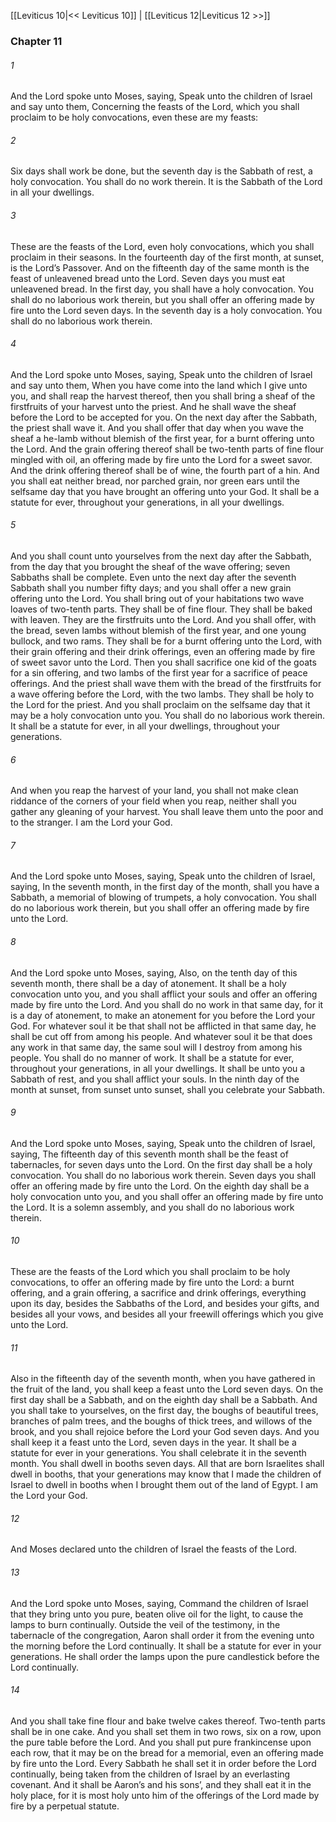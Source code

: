 [[Leviticus 10|<< Leviticus 10]]  |  [[Leviticus 12|Leviticus 12 >>]]

### Chapter 11
###### 1
And the Lord spoke unto Moses, saying, Speak unto the children of Israel and say unto them, Concerning the feasts of the Lord, which you shall proclaim to be holy convocations, even these are my feasts:

###### 2
Six days shall work be done, but the seventh day is the Sabbath of rest, a holy convocation. You shall do no work therein. It is the Sabbath of the Lord in all your dwellings.

###### 3
These are the feasts of the Lord, even holy convocations, which you shall proclaim in their seasons. In the fourteenth day of the first month, at sunset, is the Lord’s Passover. And on the fifteenth day of the same month is the feast of unleavened bread unto the Lord. Seven days you must eat unleavened bread. In the first day, you shall have a holy convocation. You shall do no laborious work therein, but you shall offer an offering made by fire unto the Lord seven days. In the seventh day is a holy convocation. You shall do no laborious work therein.

###### 4
And the Lord spoke unto Moses, saying, Speak unto the children of Israel and say unto them, When you have come into the land which I give unto you, and shall reap the harvest thereof, then you shall bring a sheaf of the firstfruits of your harvest unto the priest. And he shall wave the sheaf before the Lord to be accepted for you. On the next day after the Sabbath, the priest shall wave it. And you shall offer that day when you wave the sheaf a he-lamb without blemish of the first year, for a burnt offering unto the Lord. And the grain offering thereof shall be two-tenth parts of fine flour mingled with oil, an offering made by fire unto the Lord for a sweet savor. And the drink offering thereof shall be of wine, the fourth part of a hin. And you shall eat neither bread, nor parched grain, nor green ears until the selfsame day that you have brought an offering unto your God. It shall be a statute for ever, throughout your generations, in all your dwellings.

###### 5
And you shall count unto yourselves from the next day after the Sabbath, from the day that you brought the sheaf of the wave offering; seven Sabbaths shall be complete. Even unto the next day after the seventh Sabbath shall you number fifty days; and you shall offer a new grain offering unto the Lord. You shall bring out of your habitations two wave loaves of two-tenth parts. They shall be of fine flour. They shall be baked with leaven. They are the firstfruits unto the Lord. And you shall offer, with the bread, seven lambs without blemish of the first year, and one young bullock, and two rams. They shall be for a burnt offering unto the Lord, with their grain offering and their drink offerings, even an offering made by fire of sweet savor unto the Lord. Then you shall sacrifice one kid of the goats for a sin offering, and two lambs of the first year for a sacrifice of peace offerings. And the priest shall wave them with the bread of the firstfruits for a wave offering before the Lord, with the two lambs. They shall be holy to the Lord for the priest. And you shall proclaim on the selfsame day that it may be a holy convocation unto you. You shall do no laborious work therein. It shall be a statute for ever, in all your dwellings, throughout your generations.

###### 6
And when you reap the harvest of your land, you shall not make clean riddance of the corners of your field when you reap, neither shall you gather any gleaning of your harvest. You shall leave them unto the poor and to the stranger. I am the Lord your God.

###### 7
And the Lord spoke unto Moses, saying, Speak unto the children of Israel, saying, In the seventh month, in the first day of the month, shall you have a Sabbath, a memorial of blowing of trumpets, a holy convocation. You shall do no laborious work therein, but you shall offer an offering made by fire unto the Lord.

###### 8
And the Lord spoke unto Moses, saying, Also, on the tenth day of this seventh month, there shall be a day of atonement. It shall be a holy convocation unto you, and you shall afflict your souls and offer an offering made by fire unto the Lord. And you shall do no work in that same day, for it is a day of atonement, to make an atonement for you before the Lord your God. For whatever soul it be that shall not be afflicted in that same day, he shall be cut off from among his people. And whatever soul it be that does any work in that same day, the same soul will I destroy from among his people. You shall do no manner of work. It shall be a statute for ever, throughout your generations, in all your dwellings. It shall be unto you a Sabbath of rest, and you shall afflict your souls. In the ninth day of the month at sunset, from sunset unto sunset, shall you celebrate your Sabbath.

###### 9
And the Lord spoke unto Moses, saying, Speak unto the children of Israel, saying, The fifteenth day of this seventh month shall be the feast of tabernacles, for seven days unto the Lord. On the first day shall be a holy convocation. You shall do no laborious work therein. Seven days you shall offer an offering made by fire unto the Lord. On the eighth day shall be a holy convocation unto you, and you shall offer an offering made by fire unto the Lord. It is a solemn assembly, and you shall do no laborious work therein.

###### 10
These are the feasts of the Lord which you shall proclaim to be holy convocations, to offer an offering made by fire unto the Lord: a burnt offering, and a grain offering, a sacrifice and drink offerings, everything upon its day, besides the Sabbaths of the Lord, and besides your gifts, and besides all your vows, and besides all your freewill offerings which you give unto the Lord.

###### 11
Also in the fifteenth day of the seventh month, when you have gathered in the fruit of the land, you shall keep a feast unto the Lord seven days. On the first day shall be a Sabbath, and on the eighth day shall be a Sabbath. And you shall take to yourselves, on the first day, the boughs of beautiful trees, branches of palm trees, and the boughs of thick trees, and willows of the brook, and you shall rejoice before the Lord your God seven days. And you shall keep it a feast unto the Lord, seven days in the year. It shall be a statute for ever in your generations. You shall celebrate it in the seventh month. You shall dwell in booths seven days. All that are born Israelites shall dwell in booths, that your generations may know that I made the children of Israel to dwell in booths when I brought them out of the land of Egypt. I am the Lord your God.

###### 12
And Moses declared unto the children of Israel the feasts of the Lord.

###### 13
And the Lord spoke unto Moses, saying, Command the children of Israel that they bring unto you pure, beaten olive oil for the light, to cause the lamps to burn continually. Outside the veil of the testimony, in the tabernacle of the congregation, Aaron shall order it from the evening unto the morning before the Lord continually. It shall be a statute for ever in your generations. He shall order the lamps upon the pure candlestick before the Lord continually.

###### 14
And you shall take fine flour and bake twelve cakes thereof. Two-tenth parts shall be in one cake. And you shall set them in two rows, six on a row, upon the pure table before the Lord. And you shall put pure frankincense upon each row, that it may be on the bread for a memorial, even an offering made by fire unto the Lord. Every Sabbath he shall set it in order before the Lord continually, being taken from the children of Israel by an everlasting covenant. And it shall be Aaron’s and his sons’, and they shall eat it in the holy place, for it is most holy unto him of the offerings of the Lord made by fire by a perpetual statute.